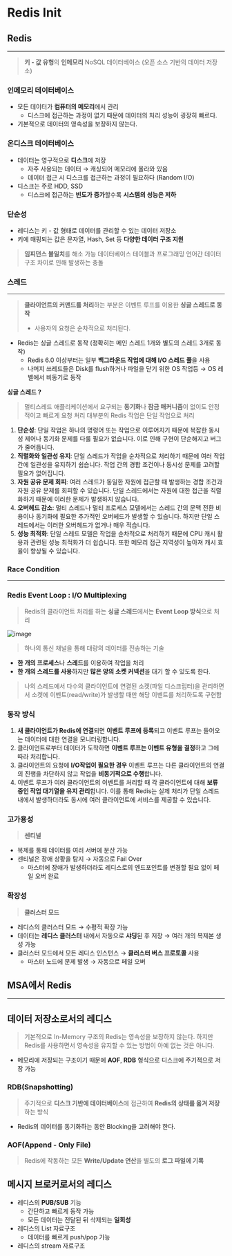 # Redis Init

## Redis

---

> **키 - 값 유형**의 **인메모리** NoSQL 데이터베이스 (오픈 소스 기반의 데이터 저장소)
>

### 인메모리 데이터베이스

- 모든 데이터가 **컴퓨터의 메모리**에서 관리
    - 디스크에 접근하는 과정이 없기 때문에 데이터의 처리 성능이 굉장히 빠르다.
- 기본적으로 데이터의 영속성을 보장하지 않는다.

### 온디스크 데이터베이스

- 데이터는 영구적으로 **디스크**에 저장
    - 자주 사용되는 데이터 → 캐싱되어 메모리에 올라와 있음
    - 데이터 접근 시 디스크를 접근하는 과정이 필요하다 (Random I/O)
- 디스크는 주로 HDD, SSD
    - 디스크에 접근하는 **빈도가 증가**할수록 **시스템의 성능은 저하**

### 단순성

- 레디스는 키 - 값 형태로 데이터를 관리할 수 있는 데이터 저장소
- 키에 매핑되는 값은 문자열, Hash, Set 등 **다양한 데이터 구조 지원**

> **임피던스 불일치**를 해소 가능
데이터베이스 테이블과 프로그래밍 언어간 데이터 구조 차이로 인해 발생하는 충돌
>

### 스레드

---

> **클라이언트의 커맨드를 처리**하는 부분은 이벤트 루프를 이용한 **싱글 스레드로 동작**
>
> - 사용자의 요청은 순차적으로 처리된다.
- Redis는 싱글 스레드로 동작 (정확히는 메인 스레드 1개와 별도의 스레드 3개로 동작)
    - Redis 6.0 이상부터는 일부 **백그라운드 작업에 대해 I/O 스레드 풀**을 사용
    - 나머지 쓰레드들은 Disk를 flush하거나 파일을 닫기 위한 OS 작업등 → OS 레벨에서 비동기로 동작

**싱글 스레드 ?**

> 멀티스레드 애플리케이션에서 요구되는 **동기화**나 **잠금 매커니즘**이 없이도 안정적이고 빠르게 요청 처리
대부분의 Redis 작업은 단일 작업으로 처리
>
1. **단순성**: 단일 작업은 하나의 명령어 또는 작업으로 이루어지기 때문에 복잡한 동시성 제어나 동기화 문제를 다룰 필요가 없습니다. 이로 인해 구현이 단순해지고 버그가 줄어듭니다.
2. **직렬화와 일관성 유지**: 단일 스레드가 작업을 순차적으로 처리하기 때문에 여러 작업 간에 일관성을 유지하기 쉽습니다. 작업 간의 경합 조건이나 동시성 문제를 고려할 필요가 없어집니다.
3. **자원 공유 문제 회피**: 여러 스레드가 동일한 자원에 접근할 때 발생하는 경합 조건과 자원 공유 문제를 회피할 수 있습니다. 단일 스레드에서는 자원에 대한 접근을 직렬화하기 때문에 이러한 문제가 발생하지 않습니다.
4. **오버헤드 감소**: 멀티 스레드나 멀티 프로세스 모델에서는 스레드 간의 문맥 전환 비용이나 동기화에 필요한 추가적인 오버헤드가 발생할 수 있습니다. 하지만 단일 스레드에서는 이러한 오버헤드가 없거나 매우 적습니다.
5. **성능 최적화**: 단일 스레드 모델은 작업을 순차적으로 처리하기 때문에 CPU 캐시 활용과 관련된 성능 최적화가 더 쉽습니다. 또한 메모리 접근 지역성이 높아져 캐시 효율이 향상될 수 있습니다.

### Race Condition

---

### Redis Event Loop : I/O Multiplexing

> Redis의 클라이언트 처리를 하는 **싱글 스레드**에서는 **Event Loop 방식**으로 처리
>

![image](https://github.com/middle-ware-house/redis/assets/84346055/72c64f58-6c55-4a52-9a67-b20da233d1c5)

> 하나의 통신 채널을 통해 대량의 데이터를 전송하는 기술
>
- **한 개의 프로세스**나 **스레드**를 이용하여 작업을 처리
- **한 개의 스레드를 사용**하지만 **많은 양의 소켓 커넥션**을 대기 할 수 있도록 한다.

> 나의 스레드에서 다수의 클라이언트에 연결된 소켓(파일 디스크립터)을 관리하면서 소켓에 이벤트(read/write)가 발생할 때만 해당 이벤트를 처리하도록 구현함
>

### 동작 방식

1. **새 클라이언트가 Redis에 연결**되면 **이벤트 루프에 등록**되고 이벤트 루프는 들어오는 데이터에 대한 연결을 모니터링합니다.
2. 클라이언트로부터 데이터가 도착하면 **이벤트 루프는 이벤트 유형을 결정**하고 그에 따라 처리합니다.
3. 클라이언트의 요청에 **I/O작업이 필요한 경우** 이벤트 루프는 다른 클라이언트의 연결의 진행을 차단하지 않고 작업을 **비동기적으로 수행**합니다.
4. 이벤트 루프가 여러 클라이언트의 이벤트를 처리할 때 각 클라이언트에 대해 **보류 중인 작업 대기열을 유지 관리**합니다. 이를 통해 Redis는 실제 처리가 단일 스레드 내에서 발생하더라도 동시에 여러 클라이언트에 서비스를 제공할 수 있습니다.

### 고가용성

> **센티널**
>
- 복제를 통해 데이터를 여러 서버에 분산 가능
- 센티널은 장애 상황을 탐지 → 자동으로 Fail Over
    - 마스터에 장애가 발생하더라도 레디스로의 엔드포인트를 변경할 필요 없이 페일 오버 완료

### 확장성

> **클러스터 모드**
>
- 레디스의 클러스터 모드 → 수평적 확장 가능
- 데이터는 **레디스 클러스터** 내에서 자동으로 **샤딩**된 후 저장 → 여러 개의 복제본 생성 가능
- 클러스터 모드에서 모든 레디스 인스턴스 → **클러스터 버스 프로토콜** 사용
    - 마스터 노드에 문제 발생 → 자동으로 페일 오버

## MSA에서 Redis

---

## 데이터 저장소로서의 레디스

> 기본적으로 In-Memory 구조의 Redis는 영속성을 보장하지 않는다. 하지만 Redis를 사용하면서 영속성을 유지할 수 있는 방법이 아예 없는 것은 아니다.
>
- 메모리에 저장되는 구조이기 때문에 **AOF**, **RDB** 형식으로 디스크에 주기적으로 저장 가능

### RDB(Snapshotting)

> 주기적으로 **디스크 기반에 데이터베이스**에 접근하여 **Redis의 상태를 옮겨 저장**하는 방식
>
- Redis의 데이터를 동기화하는 동안 Blocking을 고려해야 한다.

### AOF(Append - Only File)

> Redis에 작동하는 모든 **Write/Update 연산**을 별도의 **로그 파일에 기록**
>

## 메시지 브로커로서의 레디스

- 레디스의 **PUB/SUB** 기능
    - 간단하고 빠르게 동작 가능
    - 모든 데이터는 전달된 뒤 삭제되는 **일회성**
- 레디스의 List 자료구조
    - 데이터를 빠르게 push/pop 가능
- 레디스의 stream 자료구조
